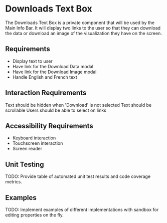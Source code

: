 # Downloads Text Box

The Downloads Text Box is a private component that will be used by the Main Info Bar. It will display
two links to the user so that they can download the data or download an image of the 
visualization they have on the screen.

## Requirements

* Display text to user
* Have link for the Download Data modal
* Have link for the Download Image modal
* Handle English and French text

## Interaction Requirements

Text should be hidden when 'Download' is not selected
Text should be scrollable
Users should be able to select on links


## Accessibility Requirements

* Keyboard interaction
* Touchscreen interaction
* Screen reader

## Unit Testing

TODO: Provide table of automated unit test results and code coverage metrics.

## Examples

TODO: Implement examples of different implementations with sandbox for editing
properties on the fly.
